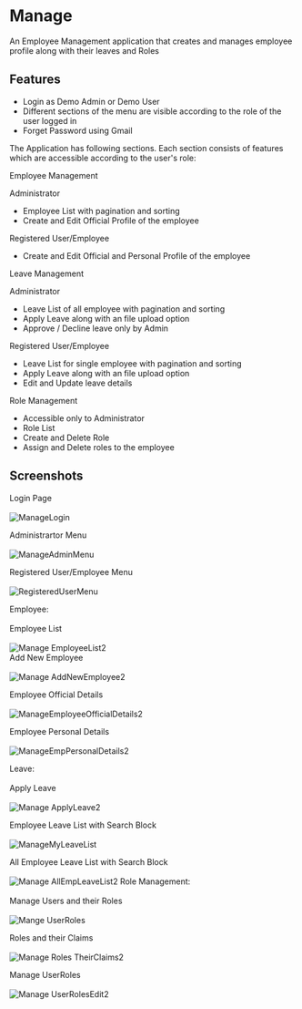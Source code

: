# Manage

An Employee Management application that creates and manages employee profile along with their leaves and Roles


## Features
- Login as Demo Admin or Demo User
- Different sections of the menu are visible according to the role of the user logged in
- Forget Password using Gmail

The Application has following sections. Each section consists of features which are accessible according to the user's role:

 Employee Management 

 Administrator
 - Employee List with pagination and sorting
- Create and Edit Official Profile of the employee 

Registered User/Employee
- Create and Edit Official and Personal Profile of the employee

 Leave Management

  Administrator
- Leave List of all employee with pagination and sorting
- Apply Leave along with an file upload option
- Approve / Decline leave only by Admin

Registered User/Employee
- Leave List for single employee with pagination and sorting
- Apply Leave along with an file upload option
- Edit and Update leave details 


 Role Management
- Accessible only to Administrator
- Role List 
- Create and Delete Role
- Assign and Delete roles to the employee



## Screenshots

Login Page <br><br>
![ManageLogin](https://user-images.githubusercontent.com/37268175/150058957-f740f04c-61de-4cda-9f80-f32d40cbb4ee.png)

Administrartor Menu <br><br>
![ManageAdminMenu](https://user-images.githubusercontent.com/37268175/150059357-181bc549-801b-4946-b7f3-1cbef09cfcbd.png)

Registered User/Employee Menu <br><br>
![RegisteredUserMenu](https://user-images.githubusercontent.com/37268175/150059507-679d3afd-115b-483e-8907-b62ca45181fe.png)

Employee:<br><br>
Employee List<br><br>
![Manage EmployeeList2](https://user-images.githubusercontent.com/37268175/150061362-8af8b3a6-4a96-4e2f-b074-b8871ad4be8c.png)
<br>
Add New Employee<br><br>
![Manage AddNewEmployee2](https://user-images.githubusercontent.com/37268175/150061529-57ed1453-0479-45b4-9074-fa517a4e519c.png)

Employee Official Details<br><br>
![ManageEmployeeOfficialDetails2](https://user-images.githubusercontent.com/37268175/150061192-84fc1034-1bf0-413f-900f-7eca91814415.png)

Employee Personal Details<br><br>
![ManageEmpPersonalDetails2](https://user-images.githubusercontent.com/37268175/150061206-2767cf23-8769-4291-805f-6ade85b5ec33.png)

Leave:<br><br>
Apply Leave <br><br>
![Manage ApplyLeave2](https://user-images.githubusercontent.com/37268175/150060498-0b58d71e-59cb-4785-b331-428f435cb2f3.png)

Employee Leave List with Search Block<br><br>
![ManageMyLeaveList](https://user-images.githubusercontent.com/37268175/150060811-044698ec-bdf1-4049-abe4-4b6296e1ff34.png)

All Employee Leave List with Search Block<br><br>
![Manage AllEmpLeaveList2](https://user-images.githubusercontent.com/37268175/150061707-cf28d246-9e0a-471c-bdcc-c659d1b571e4.png)
Role Management:<br><br>
Manage Users and their Roles <br><br>
![Mange UserRoles](https://user-images.githubusercontent.com/37268175/150062532-702334ae-4abd-46b4-bb4d-c44efbed4224.png)

Roles and their Claims<br><br>
![Manage Roles TheirClaims2](https://user-images.githubusercontent.com/37268175/150062808-be9b9af2-4b95-4837-896c-ab1e5d6acf83.png)
 
Manage UserRoles<br><br>
![Manage UserRolesEdit2](https://user-images.githubusercontent.com/37268175/150063290-5a05d1fb-b1ce-4602-8de0-f0d2b0534c9d.png)
